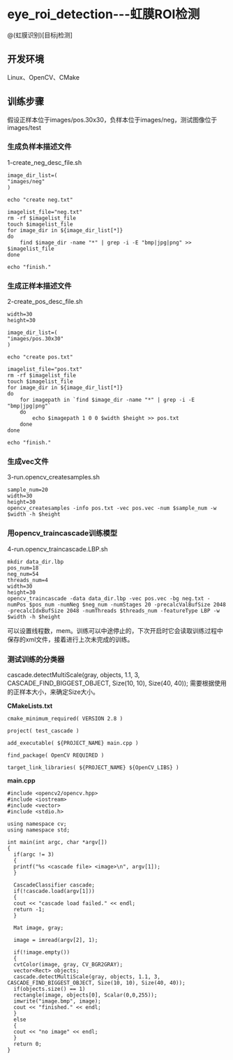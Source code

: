 # eye_roi_detection---虹膜ROI检测

@(虹膜识别)[目标j检测]

## 开发环境
Linux、OpenCV、CMake

## 训练步骤
假设正样本位于images/pos.30x30，负样本位于images/neg，测试图像位于images/test

### 生成负样本描述文件
1-create_neg_desc_file.sh
```
image_dir_list=(
"images/neg"
)

echo "create neg.txt"

imagelist_file="neg.txt"
rm -rf $imagelist_file
touch $imagelist_file
for image_dir in ${image_dir_list[*]}
do
	find $image_dir -name "*" | grep -i -E "bmp|jpg|png" >> $imagelist_file
done

echo "finish."
```
	
### 生成正样本描述文件
2-create_pos_desc_file.sh
```
width=30
height=30

image_dir_list=(
"images/pos.30x30"
)

echo "create pos.txt"

imagelist_file="pos.txt"
rm -rf $imagelist_file
touch $imagelist_file
for image_dir in ${image_dir_list[*]}
do
	for imagepath in `find $image_dir -name "*" | grep -i -E "bmp|jpg|png"`
	do
		echo $imagepath 1 0 0 $width $height >> pos.txt
	done
done

echo "finish."
```
	
### 生成vec文件
3-run.opencv_createsamples.sh
```
sample_num=20
width=30
height=30
opencv_createsamples -info pos.txt -vec pos.vec -num $sample_num -w $width -h $height
```
	 
### 用opencv_traincascade训练模型
4-run.opencv_traincascade.LBP.sh
```
mkdir data_dir.lbp
pos_num=18
neg_num=54
threads_num=4
width=30
height=30
opencv_traincascade -data data_dir.lbp -vec pos.vec -bg neg.txt -numPos $pos_num -numNeg $neg_num -numStages 20 -precalcValBufSize 2048 -precalcIdxBufSize 2048 -numThreads $threads_num -featureType LBP -w $width -h $height
```

可以设置线程数，mem。训练可以中途停止的，下次开启时它会读取训练过程中保存的xml文件，接着进行上次未完成的训练。
	 
### 测试训练的分类器
cascade.detectMultiScale(gray, objects, 1.1, 3, CASCADE_FIND_BIGGEST_OBJECT, Size(10, 10), Size(40, 40));
需要根据使用的正样本大小，来确定Size大小。 		 

**CMakeLists.txt**


```
cmake_minimum_required( VERSION 2.8 )

project( test_cascade )

add_executable( ${PROJECT_NAME} main.cpp )

find_package( OpenCV REQUIRED )

target_link_libraries( ${PROJECT_NAME} ${OpenCV_LIBS} )
```


**main.cpp**


```
#include <opencv2/opencv.hpp>
#include <iostream>
#include <vector>
#include <stdio.h>

using namespace cv;
using namespace std;

int main(int argc, char *argv[])
{
  if(argc != 3)
  {
  printf("%s <cascade file> <image>\n", argv[1]);
  }

  CascadeClassifier cascade;
  if(!cascade.load(argv[1]))
  {
  cout << "cascade load failed." << endl;
  return -1;
  }

  Mat image, gray;

  image = imread(argv[2], 1);

  if(!image.empty())
  {
  cvtColor(image, gray, CV_BGR2GRAY);
  vector<Rect> objects;
  cascade.detectMultiScale(gray, objects, 1.1, 3, CASCADE_FIND_BIGGEST_OBJECT, Size(10, 10), Size(40, 40));
  if(objects.size() == 1)
  rectangle(image, objects[0], Scalar(0,0,255));
  imwrite("image.bmp", image);
  cout << "finished." << endl;
  }
  else
  {
  cout << "no image" << endl;
  }
  return 0;
}
```
